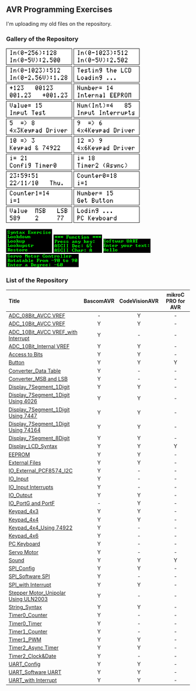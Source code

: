 ## AVR Programming Exercises

I'm uploading my old files on the repository.

### Gallery of the Repository
![](ADC_08Bit_AVCC%20VREF/Simulate/Album.png)
![](ADC_10Bit_AVCC%20VREF/Simulate/Album.png)
![](ADC_10Bit_Internal%20VREF/Simulate/Album.png)
![](Display_LCD_Syntax/Simulate/Album.png)
![](String_Syntax/Simulate/Album.png)
![](EEPROM/Simulate/Album.png)
![](IO_Input/Simulate/Album.png)
![](IO_Input%20Interrupts/Simulate/Album.png)
![](Keypad_4x3/Simulate/Album.png)
![](Keypad_4x4/Simulate/Album.png)
![](Keypad_4x4_Using%2074922/Simulate/Album.png)
![](Keypad_4x6/Simulate/Album.png)
![](Timer0_Timer/Simulate/Album.png)
![](Timer2_Async%20Timer/Simulate/Album.png)
![](Timer2_Clock&Date/Simulate/Album.png)
![](Timer0_Counter/Simulate/Album.png)
![](Timer1_Counter/Simulate/Album.png)
![](Button/Simulate/Album.png)
![](Converter_MSB%20and%20LSB/Simulate/Album.png)
![](PC%20Keyboard/Hardware/Album.png)

![](Data%20Looking_Syntax/Simulate/Album.png)
![](UART_Config/Simulate/Album.png)
![](UART_Software%20UART/Simulate/Album.png)
![](Servo%20Motor/Simulate/Album.png)

### List of the Repository

|Title|BascomAVR|CodeVisionAVR|mikroC PRO for AVR|
|:----|:-------:|:-----------:|:----------------:|
|[ADC_08Bit_AVCC VREF](ADC_08Bit_AVCC%20VREF)|-|Y|-|
|[ADC_10Bit_AVCC VREF](ADC_10Bit_AVCC%20VREF)|Y|Y|-|
|[ADC_10Bit_AVCC VREF_with Interrupt](ADC_10Bit_AVCC%20VREF_with%20Interrupt)|Y|-|-|
|[ADC_10Bit_Internal VREF](ADC_10Bit_Internal%20VREF)|Y|Y|-|
|[Access to Bits](Access%20to%20Bits)|Y|Y|-|
|[Button](Button)|Y|Y|Y|
|[Converter_Data Table](Converter_Data%20Table)|Y|-|-|
|[Converter_MSB and LSB](Converter_MSB%20and%20LSB)|Y|-|-|
|[Display_7Segment_1Digit](Display_7Segment_1Digit)|Y|Y|-|
|[Display_7Segment_1Digit Using 4026](Display_7Segment_1Digit%20Using%204026)|Y|Y|-|
|[Display_7Segment_1Digit Using 7447](Display_7Segment_1Digit%20Using%207447)|Y|Y|-|
|[Display_7Segment_1Digit Using 74164](Display_7Segment_1Digit%20Using%2074164)|Y|Y|-|
|[Display_7Segment_8Digit](Display_7Segment_8Digit)|Y|Y|-|
|[Display_LCD_Syntax](Display_LCD_Syntax)|Y|Y|Y|
|[EEPROM](EEPROM)|Y|Y|-|
|[External Files](External%20Files)|Y|Y|-|
|[IO_External_PCF8574_I2C](IO_External_PCF8574_I2C)|Y|-|-|
|[IO_Input](IO_Input)|Y|-|-|
|[IO_Input Interrupts](IO_Input%20Interrupts)|Y|-|-|
|[IO_Output](IO_Output)|Y|Y|-|
|[IO_PortG and PortF](IO_PortG%20and%20PortF)|-|Y|-|
|[Keypad_4x3](Keypad_4x3)|Y|Y|-|
|[Keypad_4x4](Keypad_4x4)|Y|Y|-|
|[Keypad_4x4_Using 74922](Keypad_4x4_Using%2074922)|Y|-|-|
|[Keypad_4x6](Keypad_4x6)|Y|-|-|
|[PC Keyboard](PC%20Keyboard)|Y|-|-|
|[Servo Motor](Servo%20Motor)|Y|-|-|
|[Sound](Sound)|Y|Y|Y|
|[SPI_Config](SPI_Config)|Y|Y|-|
|[SPI_Software SPI](SPI_Software%20SPI)|Y|-|-|
|[SPI_with Interrupt](SPI_with%20Interrupt)|Y|Y|-|
|[Stepper Motor_Unipolar Using ULN2003](Stepper%20Motor_Unipolar%20Using%20ULN2003)|Y|-|-|
|[String_Syntax](String_Syntax)|Y|Y|-|
|[Timer0_Counter](Timer0_Counter)|Y|-|-|
|[Timer0_Timer](Timer0_Timer)|Y|-|-|
|[Timer1_Counter](Timer1_Counter)|Y|-|-|
|[Timer1_PWM](Timer1_PWM)|Y|Y|-|
|[Timer2_Async Timer](Timer2_Async%20Timer)|Y|Y|-|
|[Timer2_Clock&Date](Timer2_Clock&Date)|Y|-|-|
|[UART_Config](UART_Config)|Y|Y|-|
|[UART_Software UART](UART_Software%20UART)|Y|Y|-|
|[UART_with Interrupt](UART_with%20Interrupt)|Y|Y|-|




